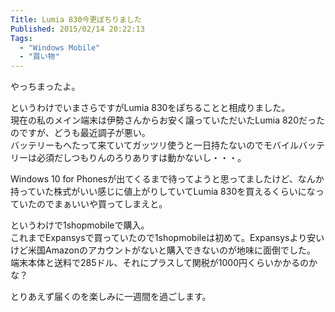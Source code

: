 ```yaml
---
Title: Lumia 830今更ぽちりました
Published: 2015/02/14 20:22:13
Tags:
  - "Windows Mobile"
  - "買い物"
---
```


やっちまったよ。  

というわけでいまさらですがLumia 830をぽちることと相成りました。  
現在の私のメイン端末は伊勢さんからお安く譲っていただいたLumia 820だったのですが、どうも最近調子が悪い。  
バッテリーもへたって来ていてガッツリ使うと一日持たないのでモバイルバッテリーは必須だしつもりんのろりありすは動かないし・・・。

Windows 10 for Phonesが出てくるまで待ってようと思ってましたけど、なんか持っていた株式がいい感じに値上がりしていてLumia 830を買えるくらいになっていたのでまぁいいや買ってしまえと。  

というわけで1shopmobileで購入。  
これまでExpansysで買っていたので1shopmobileは初めて。Expansysより安いけど米国Amazonのアカウントがないと購入できないのが地味に面倒でした。  
端末本体と送料で285ドル、それにプラスして関税が1000円くらいかかるのかな？  

とりあえず届くのを楽しみに一週間を過ごします。